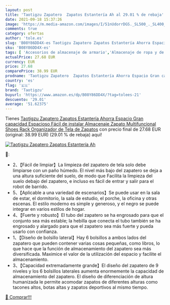 ```yaml
---
layout: post
title: 'Taotigzu Zapatero  Zapatos Estantería Ah al 29.01 % de rebaja'
date: 2021-09-18 15:37:26
image: 'https://m.media-amazon.com/images/I/51nUdorrDGS._SL500_._SL400_.jpg'
comments: true
category: ofertas
author: 'tole.es'
slug: 'B08Y86DD4X-es Taotigzu Zapatero Zapatos Estantería Ahorra Espacio Gran...'
sku: 'B08Y86DD4X-es'
tags: [ 'Accesorios de almacenaje de armario','Almacenaje de ropa y de armario','Almacenamiento y organización','Hogar y cocina','Zapateros','taotigzu','zapatos', ]
actualPrice: 27.68 EUR
currency: EUR
price: 27.68
comparePrice: 38.99 EUR
prodname: 'Taotigzu Zapatero  Zapatos Estantería Ahorra Espacio Gran capacidad Espacioso Fácil de instalar Almacenaje Zapato Multifuncional Shoes Rack Organizador de Tela de Zapatos'
country: 'es'
flag: '🇪🇸'
brand: 'Taotigzu'
buyurl: 'https://www.amazon.es/dp/B08Y86DD4X/?tag=tolees-21'
descuento: '29.01'
average: '51.62375'
---
```


Tienes [Taotigzu Zapatero  Zapatos Estantería Ahorra Espacio Gran capacidad Espacioso Fácil de instalar Almacenaje Zapato Multifuncional Shoes Rack Organizador de Tela de Zapatos](https://www.amazon.es/dp/B08Y86DD4X/?tag=tolees-21) con precio final de  27.68 EUR (original: 38.99 EUR) (29.01 %  de rebaja) aqui!

[![Taotigzu Zapatero  Zapatos Estantería Ah](https://m.media-amazon.com/images/I/51nUdorrDGS._SL500_._SL400_.jpg)](https://www.amazon.es/dp/B08Y86DD4X/?tag=tolees-21)

🔎:

- 2、【Fácil de limpiar】La limpieza del zapatero de tela solo debe limpiarse con un paño húmedo. El nivel más bajo del zapatero se deja a una altura suficiente del suelo, de modo que Facilita la limpieza del suelo debajo del zapatero, e incluso es fácil de entrar y salir para el robot de barrido.
- 5、【Aplicable a una variedad de escenarios】Se puede usar en la sala de estar, el dormitorio, la sala de estudio, el porche, la oficina y otras escenas. El estilo moderno es simple y generoso, y el negro se puede integrar en varios estilos de hogar.
- 4、【Fuerte y robusto】El tubo del zapatero se ha engrosado para que el conjunto sea más estable; la hebilla que conecta el tubo también se ha engrosado y alargado para que el zapatero sea más fuerte y pueda usarlo con confianza.
- 1、【Diseño de bolsillo lateral】Hay 6 bolsillos a ambos lados del zapatero que pueden contener varias cosas pequeñas, como libros, lo que hace que la función de almacenamiento del zapatero sea más diversificada. Maximice el valor de la utilización del espacio y facilite el almacenamiento.
- 3、【Capacidad extremadamente grande】El diseño del zapatero de 9 niveles y los 6 bolsillos laterales aumenta enormemente la capacidad de almacenamiento del zapatero. El diseño de diferenciación de altura humanizada le permite acomodar zapatos de diferentes alturas como tacones altos, botas altas y zapatos deportivos al mismo tiempo.

[🛒 Comprar!!!](https://www.amazon.es/dp/B08Y86DD4X/?tag=tolees-21)
